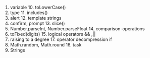1. variable                                   10. toLowerCase()           
2. type                                       11. includes()
3. alert                                      12. template strings
4. confirm, prompt                            13. slice()
5. Number.parseInt, Number.parseFloat         14. comparison-operations
6. toFixed(digits)                            15. logical operators && ,||
7. raising to a degree                        17. operator decompression if                 
8. Math.random, Math.round                    16. task
9. Strings
